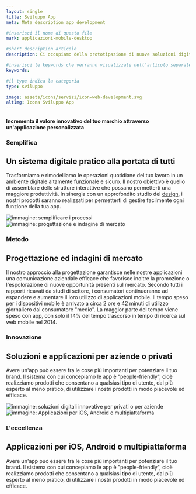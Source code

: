 ```yaml
---
layout: single
title: Sviluppo App
meta: Meta description app development

#inserisci il nome di questo file
mark: applicazioni-mobile-desktop

#short description articolo
description: Ci occupiamo della prototipazione di nuove soluzioni digitali che possano adeguarsi alle tue esigenze aziendali o alle tue idee innovative. Che si tratti di applicazioni personalizzate su smartphone, workflow utilities, soluzioni mobile e multipiattaforma integrabili in sistemi aziendali o in servizi web, il web development è la nostra area di specializzazione più futuristica. 

#inserisci le keywords che verranno visualizzate nell'articolo separate da un -
keywords:

#il type indica la categoria
type: sviluppo

image: assets/icons/servizi/icon-web-development.svg
altImg: Icona Sviluppo App
---
```

<div class="slogan">
    <h4>Incrementa il valore innovativo del tuo marchio attraverso un'applicazione personalizzata</h4>
</div>

<div class="field">
    <div class="row">
        <div class="col-md-6">
            <h3>Semplifica</h3>
            <h2>Un sistema digitale pratico alla portata di tutti</h2>
            <p>
                Trasformiamo e rimodelliamo le operazioni quotidiane del  tuo lavoro in un ambiente digitale altamente funzionale e sicuro. Il nostro obiettivo è quello di assemblare delle strutture interattive che possano permetterti una maggiore produttività. In sinergia con un approfondito studio del <a href="{{site.baseurl}}/servizi/comunicazione-design/sviluppo/web-design.html">design</a>, i nostri prodotti saranno realizzati per permetterti di gestire facilmente ogni funzione della tua app. 
            </p>
        </div>
        <div class="col-md-6">
            <img src="{{site.baseurl}}/assets/img/webdev/semplifica.png" alt="immagine: semplificare i processi" />
        </div>
    </div> <!-- chiusura row -->
</div><!-- chiusura field -->

<div class="field">
    <div class="row">
        <div class="col-md-6">
            <img src="{{site.baseurl}}/assets/img/webdev/metodo.png" alt="immagine: progettazione e indagine di mercato" />
        </div>
        <div class="col-md-6">
            <h3>Metodo</h3>
            <h2>Progettazione ed indagini di mercato</h2>
            <p>
                Il nostro approccio alla progettazione garantisce nelle nostre applicazioni una comunicazione aziendale efficace che favorisce inoltre la promozione o l'espolorazione di nuove opportunità presenti sul mercato. 
                Secondo tutti i rapporti ricavati da studi di settore, i consumatori continueranno ad espandere e aumentare il loro utilizzo di applicazioni mobile. Il tempo speso per i dispositivi mobile è arrivato a circa 2 ore e 42 minuti di utilizzo giornaliero dal consumatore "medio". La maggior parte del tempo viene speso con app, con solo il 14% del tempo trascorso in tempo di ricerca sul web mobile nel 2014. 
            </p>
        </div>
    </div> <!-- chiusura row -->
</div><!-- chiusura field -->

<div class="field">
    <div class="row">
        <div class="col-md-6">
            <h3>Innovazione</h3>
            <h2>Soluzioni e applicazioni per aziende o privati</h2>
            <p>
                Avere un'app può essere fra le cose più importanti per potenziare il tuo brand. Il sistema con cui concepiamo le app è "people-friendly", cioè realizziamo prodotti che consentano a qualsiasi tipo di utente, dal più esperto al meno pratico, di utilizzare i nostri prodotti in modo piacevole ed efficace.
            </p>
        </div>
        <div class="col-md-6">
            <img src="{{site.baseurl}}/assets/img/webdev/innovazione.png" alt="immagine: soluzioni digitali innovative per privati o per aziende" />
        </div>
    </div> <!-- chiusura row -->
</div><!-- chiusura field -->

<div class="field">
    <div class="row">
        <div class="col-md-6">
            <img src="{{site.baseurl}}/assets/img/webdev/piattaforme.png" alt="immagine: Applicazioni per iOS, Android o multipiattaforma" />
        </div>
        <div class="col-md-6">
            <h3>L'eccellenza</h3>
            <h2>Applicazioni per iOS, Android o multipiattaforma</h2>
            <p>
                Avere un'app può essere fra le cose più importanti per potenziare il tuo brand. Il sistema con cui concepiamo le app è "people-friendly", cioè realizziamo prodotti che consentano a qualsiasi tipo di utente, dal più esperto al meno pratico, di utilizzare i nostri prodotti in modo piacevole ed efficace.
            </p>
        </div>
    </div> <!-- chiusura row -->
</div><!-- chiusura field -->